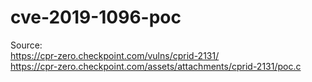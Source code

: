 # cve-2019-1096-poc

Source:    
https://cpr-zero.checkpoint.com/vulns/cprid-2131/  
https://cpr-zero.checkpoint.com/assets/attachments/cprid-2131/poc.c
